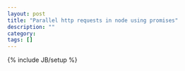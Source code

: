 ```yaml
---
layout: post
title: "Parallel http requests in node using promises"
description: ""
category: 
tags: []
---
```

{% include JB/setup %}
